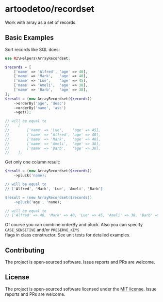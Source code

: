 # artoodetoo/recordset

Work with array as a set of records.

## Basic Examples

Sort records like SQL does: 

```php
use R2\Helpers\ArrayRecordset;

$records = [
    ['name' => 'Alfred', 'age' => 40],
    ['name' => 'Mark',   'age' => 40],
    ['name' => 'Lue',    'age' => 45],
    ['name' => 'Ameli',  'age' => 38],
    ['name' => 'Barb',   'age' => 38],
];
$result = (new ArrayRecordset($records))
    ->orderBy('age', 'desc')
    ->orderBy('name', 'asc')
    ->get();

// will be equal to 
//    [
//        ['name' => 'Lue',    'age' => 45],
//        ['name' => 'Alfred', 'age' => 40],
//        ['name' => 'Mark',   'age' => 40],
//        ['name' => 'Ameli',  'age' => 38],
//        ['name' => 'Barb',   'age' => 38],
//    ];
```

Get only one column result:  
```php
$result = (new ArrayRecordset($records))
    ->pluck('name);

// will be equal to
// ['Alfred', 'Mark', 'Lue', 'Ameli', 'Barb'] 

$result = (new ArrayRecordset($records))
    ->pluck('age', 'name);

// will be equal to
// ['Alfred' => 40, 'Mark' => 40, 'Lue' => 45, 'Ameli' => 38, 'Barb' => 38] 
```

Of course you can combine orderBy and pluck. Also you can specify  
`CASE_SENSITIVE` and/or `PRESERVE_KEYS`  
flags in class constructor. See unit tests for detailed examples.

## Contributing

The project is open-sourced software. Issue reports and PRs are welcome.

## License

The project is open-sourced software licensed under the [MIT license](https://opensource.org/licenses/MIT).
Issue reports and PRs are welcome.
